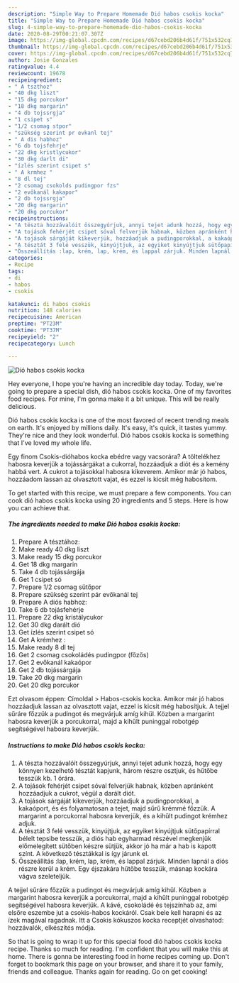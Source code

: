 ```yaml
---
description: "Simple Way to Prepare Homemade Dió habos csokis kocka"
title: "Simple Way to Prepare Homemade Dió habos csokis kocka"
slug: 4-simple-way-to-prepare-homemade-dio-habos-csokis-kocka
date: 2020-08-29T00:21:07.307Z
image: https://img-global.cpcdn.com/recipes/d67cebd206b4d61f/751x532cq70/dio-habos-csokis-kocka-recept-foto.jpg
thumbnail: https://img-global.cpcdn.com/recipes/d67cebd206b4d61f/751x532cq70/dio-habos-csokis-kocka-recept-foto.jpg
cover: https://img-global.cpcdn.com/recipes/d67cebd206b4d61f/751x532cq70/dio-habos-csokis-kocka-recept-foto.jpg
author: Josie Gonzales
ratingvalue: 4.4
reviewcount: 19678
recipeingredient:
- " A tszthoz"
- "40 dkg liszt"
- "15 dkg porcukor"
- "18 dkg margarin"
- "4 db tojssrgja"
- "1 csipet s"
- "1/2 csomag stpor"
- "szükség szerint pr evkanl tej"
- " A dis habhoz"
- "6 db tojsfehrje"
- "22 dkg kristlycukor"
- "30 dkg darlt di"
- "ízlés szerint csipet s"
- " A krmhez "
- "8 dl tej"
- "2 csomag csokolds pudingpor fzs"
- "2 evőkanál kakapor"
- "2 db tojssrgja"
- "20 dkg margarin"
- "20 dkg porcukor"
recipeinstructions:
- "A tészta hozzávalóit összegyúrjuk, annyi tejet adunk hozzá, hogy egy könnyen kezelhető tésztát kapjunk, három részre osztjuk, és hűtőbe tesszük kb. 1 órára."
- "A tojások fehérjét csipet sóval felverjük habnak, közben apránként hozzáadjuk a cukrot, végül a darált diót."
- "A tojások sárgáját kikeverjük, hozzáadjuk a pudingporokkal, a kakaóport, és és folyamatosan a tejet, majd sűrű krémmé főzzük. A margarint a porcukorral habosra keverjük, és a kihűlt pudingot krémhez adjuk."
- "A tésztát 3 felé vesszük, kinyújtjuk, az egyiket kinyújtjuk sütőpapírral bélelt tepsibe tesszük, a diós hab egyharmad részével megkenjük előmelegített sütőben készre sütjük, akkor jó ha már a hab is kapott színt. A következő tésztákkal is így járunk el."
- "Összeállítás :lap, krém, lap, krém, és lappal zárjuk. Minden lapnál a diós részre kerül a krém. Egy éjszakára hűtőbe tesszük, másnap kockára vágva szeleteljük."
categories:
- Recipe
tags:
- di
- habos
- csokis

katakunci: di habos csokis 
nutrition: 148 calories
recipecuisine: American
preptime: "PT23M"
cooktime: "PT37M"
recipeyield: "2"
recipecategory: Lunch

---
```



![Dió habos csokis kocka](https://img-global.cpcdn.com/recipes/d67cebd206b4d61f/751x532cq70/dio-habos-csokis-kocka-recept-foto.jpg)

Hey everyone, I hope you're having an incredible day today. Today, we're going to prepare a special dish, dió habos csokis kocka. One of my favorites food recipes. For mine, I'm gonna make it a bit unique. This will be really delicious.

Dió habos csokis kocka is one of the most favored of recent trending meals on earth. It's enjoyed by millions daily. It's easy, it's quick, it tastes yummy. They're nice and they look wonderful. Dió habos csokis kocka is something that I've loved my whole life.

Egy finom Csokis-dióhabos kocka ebédre vagy vacsorára? A töltelékhez habosra keverjük a tojássárgákat a cukorral, hozzáadjuk a diót és a kemény habbá vert. A cukrot a tojásokkal habosra kikeverem. Amikor már jó habos, hozzáadom lassan az olvasztott vajat, és ezzel is kicsit még habosítom.


To get started with this recipe, we must prepare a few components. You can cook dió habos csokis kocka using 20 ingredients and 5 steps. Here is how you can achieve that.

<!--inarticleads1-->

##### The ingredients needed to make Dió habos csokis kocka:

1. Prepare  A tésztához:
1. Make ready 40 dkg liszt
1. Make ready 15 dkg porcukor
1. Get 18 dkg margarin
1. Take 4 db tojássárgája
1. Get 1 csipet só
1. Prepare 1/2 csomag sütőpor
1. Prepare szükség szerint pár evőkanál tej
1. Prepare  A diós habhoz:
1. Take 6 db tojásfehérje
1. Prepare 22 dkg kristálycukor
1. Get 30 dkg darált dió
1. Get ízlés szerint csipet só
1. Get  A krémhez :
1. Make ready 8 dl tej
1. Get 2 csomag csokoládés pudingpor (főzős)
1. Get 2 evőkanál kakaópor
1. Get 2 db tojássárgája
1. Take 20 dkg margarin
1. Get 20 dkg porcukor


Ezt olvasom éppen: Címoldal &gt; Habos-csokis kocka. Amikor már jó habos hozzáadjuk lassan az olvasztott vajat, ezzel is kicsit még habosítjuk. A tejjel sűráre főzzük a pudingot és megvárjuk amíg kihül. Közben a margarint habosra keverjük a porcukorral, majd a kihűlt puninggal robotgép segítségével habosra keverjük. 

<!--inarticleads2-->

##### Instructions to make Dió habos csokis kocka:

1. A tészta hozzávalóit összegyúrjuk, annyi tejet adunk hozzá, hogy egy könnyen kezelhető tésztát kapjunk, három részre osztjuk, és hűtőbe tesszük kb. 1 órára.
1. A tojások fehérjét csipet sóval felverjük habnak, közben apránként hozzáadjuk a cukrot, végül a darált diót.
1. A tojások sárgáját kikeverjük, hozzáadjuk a pudingporokkal, a kakaóport, és és folyamatosan a tejet, majd sűrű krémmé főzzük. A margarint a porcukorral habosra keverjük, és a kihűlt pudingot krémhez adjuk.
1. A tésztát 3 felé vesszük, kinyújtjuk, az egyiket kinyújtjuk sütőpapírral bélelt tepsibe tesszük, a diós hab egyharmad részével megkenjük előmelegített sütőben készre sütjük, akkor jó ha már a hab is kapott színt. A következő tésztákkal is így járunk el.
1. Összeállítás :lap, krém, lap, krém, és lappal zárjuk. Minden lapnál a diós részre kerül a krém. Egy éjszakára hűtőbe tesszük, másnap kockára vágva szeleteljük.


A tejjel sűráre főzzük a pudingot és megvárjuk amíg kihül. Közben a margarint habosra keverjük a porcukorral, majd a kihűlt puninggal robotgép segítségével habosra keverjük. A kávé, csokoládé és tejszínhab az, ami elsőre eszembe jut a csokis-habos kockáról. Csak bele kell harapni és az ízek magával ragadnak. Itt a Csokis kókuszos kocka receptjét olvashatod: hozzávalók, elkészítés módja. 

So that is going to wrap it up for this special food dió habos csokis kocka recipe. Thanks so much for reading. I'm confident that you will make this at home. There is gonna be interesting food in home recipes coming up. Don't forget to bookmark this page on your browser, and share it to your family, friends and colleague. Thanks again for reading. Go on get cooking!
